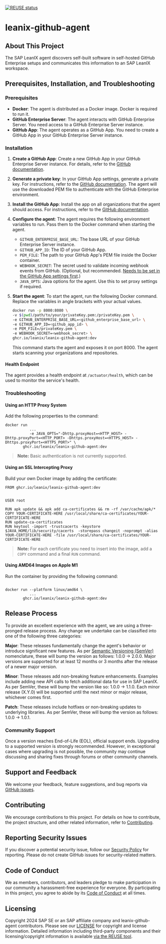 [![REUSE status](https://api.reuse.software/badge/github.com/leanix/leanix-github-agent)](https://api.reuse.software/info/github.com/leanix/leanix-github-agent)

# leanix-github-agent

## About This Project

The SAP LeanIX agent discovers self-built software in self-hosted GitHub Enterprise setups and communicates this information to an SAP LeanIX workspace.

## Prerequisites, Installation, and Troubleshooting

### Prerequisites

- **Docker**: The agent is distributed as a Docker image. Docker is required to run it.
- **GitHub Enterprise Server**: The agent interacts with GitHub Enterprise Server. You need access to a GitHub Enterprise Server instance.
- **GitHub App**: The agent operates as a GitHub App. You need to create a GitHub App in your GitHub Enterprise Server instance.

### Installation

1. **Create a GitHub App**: Create a new GitHub App in your GitHub Enterprise Server instance. For details, refer to the [GitHub documentation](https://docs.github.com/en/apps/creating-github-apps/about-creating-github-apps/about-creating-github-apps).

2. **Generate a private key**: In your GitHub App settings, generate a private key. For instructions, refer to the [GitHub documentation](https://docs.github.com/en/enterprise-cloud@latest/apps/creating-github-apps/authenticating-with-a-github-app/managing-private-keys-for-github-apps). The agent will use the downloaded PEM file to authenticate with the GitHub Enterprise environment.

3. **Install the GitHub App**: Install the app on all organizations that the agent should access. For instructions, refer to the [GitHub documentation](https://docs.github.com/en/apps/using-github-apps/installing-your-own-github-app).

4. **Configure the agent**: The agent requires the following environment variables to run. Pass them to the Docker command when starting the agent.

    - `GITHUB_ENTERPRISE_BASE_URL`: The base URL of your GitHub Enterprise Server instance.
    - `GITHUB_APP_ID`: The ID of your GitHub App.
    - `PEM_FILE`: The path to your GitHub App's PEM file inside the Docker container.
    - `WEBHOOK_SECRET`: The secret used to validate incoming webhook events from GitHub. (Optional, but recommended. [Needs to be set in the GitHub App settings first](https://docs.github.com/en/enterprise-server@3.8/webhooks/using-webhooks/validating-webhook-deliveries).)
    - `JAVA_OPTS`: Java options for the agent. Use this to set proxy settings if required.

5. **Start the agent**: To start the agent, run the following Docker command. Replace the variables in angle brackets with your actual values.

    ```bash
    docker run -p 8000:8080 \
    -v $(pwd)/path/to/your/privateKey.pem:/privateKey.pem \
    -e GITHUB_ENTERPRISE_BASE_URL=<github_enterprise_base_url> \
    -e GITHUB_APP_ID=<github_app_id> \
    -e PEM_FILE=/privateKey.pem \
    -e WEBHOOK_SECRET=<webhook_secret> \
    ghcr.io/leanix/leanix-github-agent:dev
    ```

   This command starts the agent and exposes it on port 8000. The agent starts scanning your organizations and repositories.

#### Health Endpoint

The agent provides a health endpoint at `/actuator/health`, which can be used to monitor the service's health.


### Troubleshooting

#### Using an HTTP Proxy System

Add the following properties to the command:

```console
docker run 
           ...
           -e JAVA_OPTS="-Dhttp.proxyHost=<HTTP_HOST> -Dhttp.proxyPort=<HTTP_PORT> -Dhttps.proxyHost=<HTTPS_HOST> -Dhttps.proxyPort=<HTTPS_PORT>" \
        ghcr.io/leanix/leanix-github-agent:dev
```

> **Note:** Basic authentication is not currently supported.

#### Using an SSL Intercepting Proxy

Build your own Docker image by adding the certificate:

```console
FROM ghcr.io/leanix/leanix-github-agent:dev


USER root

RUN apk update && apk add ca-certificates && rm -rf /var/cache/apk/*
COPY YOUR-CERTIFICATE-HERE /usr/local/share/ca-certificates/YOUR-CERTIFICATE-HERE
RUN update-ca-certificates 
RUN keytool -import -trustcacerts -keystore $JAVA_HOME/lib/security/cacerts  -storepass changeit -noprompt -alias YOUR-CERTIFICATE-HERE -file /usr/local/share/ca-certificates/YOUR-CERTIFICATE-HERE

```

> **Note:** For each certificate you need to insert into the image, add a `COPY` command and a final `RUN` command.

#### Using AMD64 Images on Apple M1

Run the container by providing the following command:

```console

docker run --platform linux/amd64 \
           ...
        ghcr.io/leanix/leanix-github-agent:dev
```
## Release Process
To provide an excellent experience with the agent, we are using a three-pronged release process. Any change we undertake can be classified into one of the following three categories:

**Major**: These releases fundamentally change the agent's behavior or introduce significant new features. As per [Semantic Versioning (SemVer)](https://semver.org/) nomenclature, these will bump the version as follows: 1.0.0 → 2.0.0.
Major versions are supported for at least 12 months or 3 months after the release of a newer major version.

**Minor**: These releases add non-breaking feature enhancements. Examples include adding new API calls to fetch additional data for use in SAP LeanIX. As per SemVer, these will bump the version like so: 1.0.0 → 1.1.0.
Each minor release (X.Y.0) will be supported until the next minor or major release, whichever comes first.

**Patch**: These releases include hotfixes or non-breaking updates to underlying libraries. As per SemVer, these will bump the version as follows: 1.0.0 → 1.0.1.

### Community Support

Once a version reaches End-of-Life (EOL), official support ends. Upgrading to a supported version is strongly recommended. However, in exceptional cases where upgrading is not possible, the community may continue discussing and sharing fixes through forums or other community channels.

## Support and Feedback

We welcome your feedback, feature suggestions, and bug reports via [GitHub issues](https://github.com/leanix/leanix-github-agent/issues).

## Contributing

We encourage contributions to this project. For details on how to contribute, the project structure, and other related information, refer to [Contributing](CONTRIBUTING.md).

## Reporting Security Issues

If you discover a potential security issue, follow our [Security Policy](https://github.com/leanix/leanix-github-agent/security/policy) for reporting. Please do not create GitHub issues for security-related matters.

## Code of Conduct

We as members, contributors, and leaders pledge to make participation in our community a harassment-free experience for everyone. By participating in this project, you agree to abide by its [Code of Conduct](https://github.com/SAP/.github/blob/main/CODE_OF_CONDUCT.md) at all times.

## Licensing

Copyright 2024 SAP SE or an SAP affiliate company and leanix-github-agent contributors. Please see our [LICENSE](LICENSE) for copyright and license information. Detailed information including third-party components and their licensing/copyright information is available [via the REUSE tool](https://api.reuse.software/info/github.com/leanix/leanix-github-agent).
